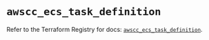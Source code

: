 # `awscc_ecs_task_definition`

Refer to the Terraform Registry for docs: [`awscc_ecs_task_definition`](https://registry.terraform.io/providers/hashicorp/awscc/0.70.0/docs/resources/ecs_task_definition).
